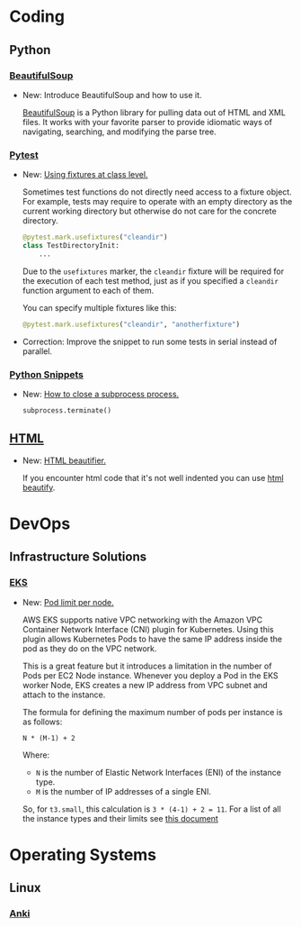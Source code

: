 # Coding

## Python

### [BeautifulSoup](beautifulsoup.md)

* New: Introduce BeautifulSoup and how to use it.

    [BeautifulSoup](https://beautiful-soup-4.readthedocs.io/en/latest/) is a Python
    library for pulling data out of HTML and XML files. It works with your favorite
    parser to provide idiomatic ways of navigating, searching, and modifying the
    parse tree.

### [Pytest](pytest.md)

* New: [Using fixtures at class level.](pytest.md#using-fixtures-at-class-level)

    Sometimes test functions do not directly need access to a fixture object. For
    example, tests may require to operate with an empty directory as the current
    working directory but otherwise do not care for the concrete directory.
    
    ```python
    @pytest.mark.usefixtures("cleandir")
    class TestDirectoryInit:
        ...
    ```
    Due to the `usefixtures` marker, the `cleandir` fixture will be required for the
    execution of each test method, just as if you specified a `cleandir` function
    argument to each of them.
    
    You can specify multiple fixtures like this:
    
    ```python
    @pytest.mark.usefixtures("cleandir", "anotherfixture")
    ```

* Correction: Improve the snippet to run some tests in serial instead of parallel.

### [Python Snippets](python_snippets.md)

* New: [How to close a subprocess process.](python_snippets.md#how-to-close-a-subprocess-process)

    ```python
    subprocess.terminate()
    ```

## [HTML](html.md)

* New: [HTML beautifier.](html.md#html-beautifier)

    If you encounter html code that it's not well indented  you can use [html beautify](https://htmlbeautify.com).
    

# DevOps

## Infrastructure Solutions

### [EKS](eks.md)

* New: [Pod limit per node.](eks.md#pod-limit-per-node)

    AWS EKS supports native VPC networking with the Amazon VPC Container Network
    Interface (CNI) plugin for Kubernetes. Using this plugin allows Kubernetes Pods
    to have the same IP address inside the pod as they do on the VPC network.
    
    This is a great feature but it introduces a limitation in the number of Pods per
    EC2 Node instance. Whenever you deploy a Pod in the EKS worker Node, EKS creates
    a new IP address from VPC subnet and attach to the instance.
    
    The formula for defining the maximum number of pods per instance is as follows:
    
    ```
    N * (M-1) + 2
    ```
    
    Where:
    
    * `N` is the number of Elastic Network Interfaces (ENI) of the instance type.
    * `M` is the number of IP addresses of a single ENI.
    
    So, for `t3.small`, this calculation is `3 * (4-1) + 2 = 11`. For a list of all
    the instance types and their limits see [this document](https://github.com/awslabs/amazon-eks-ami/blob/master/files/eni-max-pods.txt)

# Operating Systems

## Linux

### [Anki](anki.md)

